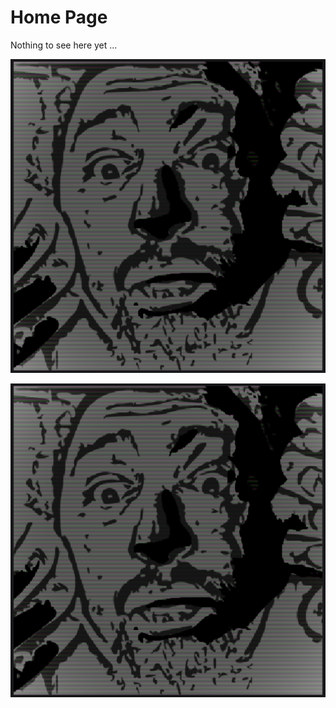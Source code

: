 <h1>Home Page</h1>
<p>Nothing to see here yet ...</p>

![Whatchyalookingat?](./assets/images/logo.png)

<img
  src="./assets/images/logo.png"
  alt="Whatchalokinatay?" 
  align="center"
/>
